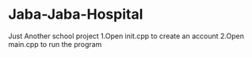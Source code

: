 # Jaba-Jaba-Hospital
Just Another school project
1.Open init.cpp to create an account
2.Open main.cpp to run the program




